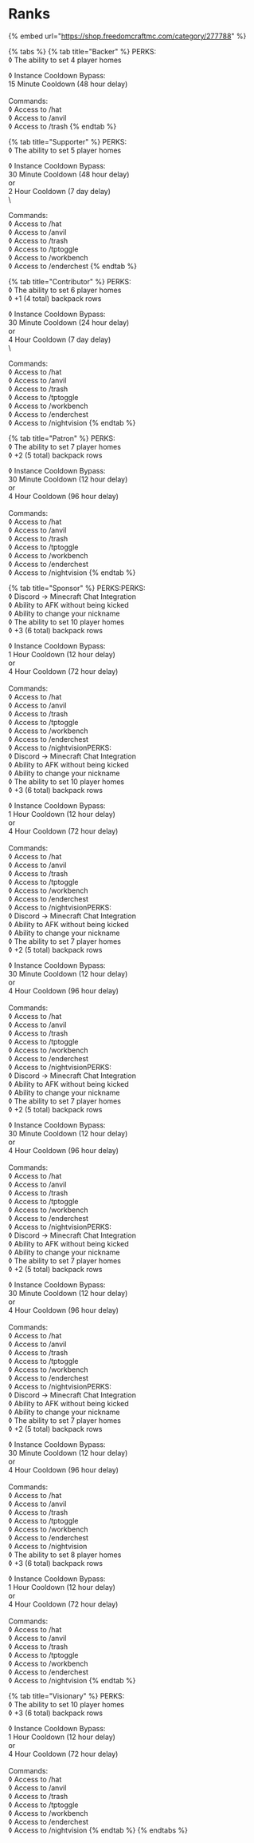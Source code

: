 # Ranks

{% embed url="https://shop.freedomcraftmc.com/category/277788" %}

{% tabs %}
{% tab title="Backer" %}
PERKS:\
◊ The ability to set 4 player homes&#x20;

◊ Instance Cooldown Bypass: \
&#x20; 15 Minute Cooldown (48 hour delay)\
\
Commands:\
◊ Access to /hat\
◊ Access to /anvil\
◊ Access to /trash
{% endtab %}

{% tab title="Supporter" %}
PERKS:\
◊ The ability to set 5 player homes

◊ Instance Cooldown Bypass:\
&#x20; 30 Minute Cooldown (48 hour delay)\
&#x20; or\
&#x20; 2 Hour Cooldown (7 day delay)\
\


Commands:\
◊ Access to /hat\
◊ Access to /anvil\
◊ Access to /trash\
◊ Access to /tptoggle\
◊ Access to /workbench\
◊ Access to /enderchest
{% endtab %}

{% tab title="Contributor" %}
PERKS:\
◊ The ability to set 6 player homes\
◊ +1 (4 total) backpack rows

◊ Instance Cooldown Bypass:\
&#x20; 30 Minute Cooldown (24 hour delay)\
&#x20; or\
&#x20; 4 Hour Cooldown (7 day delay)\
\


Commands:\
◊ Access to /hat\
◊ Access to /anvil\
◊ Access to /trash\
◊ Access to /tptoggle\
◊ Access to /workbench\
◊ Access to /enderchest\
◊ Access to /nightvision
{% endtab %}

{% tab title="Patron" %}
PERKS:\
◊ The ability to set 7 player homes\
◊ +2 (5 total) backpack rows

◊ Instance Cooldown Bypass:\
&#x20; 30 Minute Cooldown (12 hour delay)\
&#x20; or\
&#x20; 4 Hour Cooldown (96 hour delay)\
\
Commands:\
◊ Access to /hat\
◊ Access to /anvil\
◊ Access to /trash\
◊ Access to /tptoggle\
◊ Access to /workbench\
◊ Access to /enderchest\
◊ Access to /nightvision
{% endtab %}

{% tab title="Sponsor" %}
PERKS:PERKS:\
◊ Discord -> Minecraft Chat Integration\
◊ Ability to AFK without being kicked\
◊ Ability to change your nickname\
◊ The ability to set 10 player homes\
◊ +3 (6 total) backpack rows

◊ Instance Cooldown Bypass:\
&#x20; 1 Hour Cooldown (12 hour delay)\
&#x20; or\
&#x20; 4 Hour Cooldown (72 hour delay)\
\
Commands:\
◊ Access to /hat\
◊ Access to /anvil\
◊ Access to /trash\
◊ Access to /tptoggle\
◊ Access to /workbench\
◊ Access to /enderchest\
◊ Access to /nightvisionPERKS:\
◊ Discord -> Minecraft Chat Integration\
◊ Ability to AFK without being kicked\
◊ Ability to change your nickname\
◊ The ability to set 10 player homes\
◊ +3 (6 total) backpack rows

◊ Instance Cooldown Bypass:\
&#x20; 1 Hour Cooldown (12 hour delay)\
&#x20; or\
&#x20; 4 Hour Cooldown (72 hour delay)\
\
Commands:\
◊ Access to /hat\
◊ Access to /anvil\
◊ Access to /trash\
◊ Access to /tptoggle\
◊ Access to /workbench\
◊ Access to /enderchest\
◊ Access to /nightvisionPERKS:\
◊ Discord -> Minecraft Chat Integration\
◊ Ability to AFK without being kicked\
◊ Ability to change your nickname\
◊ The ability to set 7 player homes\
◊ +2 (5 total) backpack rows

◊ Instance Cooldown Bypass:\
&#x20; 30 Minute Cooldown (12 hour delay)\
&#x20; or\
&#x20; 4 Hour Cooldown (96 hour delay)\
\
Commands:\
◊ Access to /hat\
◊ Access to /anvil\
◊ Access to /trash\
◊ Access to /tptoggle\
◊ Access to /workbench\
◊ Access to /enderchest\
◊ Access to /nightvisionPERKS:\
◊ Discord -> Minecraft Chat Integration\
◊ Ability to AFK without being kicked\
◊ Ability to change your nickname\
◊ The ability to set 7 player homes\
◊ +2 (5 total) backpack rows

◊ Instance Cooldown Bypass:\
&#x20; 30 Minute Cooldown (12 hour delay)\
&#x20; or\
&#x20; 4 Hour Cooldown (96 hour delay)\
\
Commands:\
◊ Access to /hat\
◊ Access to /anvil\
◊ Access to /trash\
◊ Access to /tptoggle\
◊ Access to /workbench\
◊ Access to /enderchest\
◊ Access to /nightvisionPERKS:\
◊ Discord -> Minecraft Chat Integration\
◊ Ability to AFK without being kicked\
◊ Ability to change your nickname\
◊ The ability to set 7 player homes\
◊ +2 (5 total) backpack rows

◊ Instance Cooldown Bypass:\
&#x20; 30 Minute Cooldown (12 hour delay)\
&#x20; or\
&#x20; 4 Hour Cooldown (96 hour delay)\
\
Commands:\
◊ Access to /hat\
◊ Access to /anvil\
◊ Access to /trash\
◊ Access to /tptoggle\
◊ Access to /workbench\
◊ Access to /enderchest\
◊ Access to /nightvisionPERKS:\
◊ Discord -> Minecraft Chat Integration\
◊ Ability to AFK without being kicked\
◊ Ability to change your nickname\
◊ The ability to set 7 player homes\
◊ +2 (5 total) backpack rows

◊ Instance Cooldown Bypass:\
&#x20; 30 Minute Cooldown (12 hour delay)\
&#x20; or\
&#x20; 4 Hour Cooldown (96 hour delay)\
\
Commands:\
◊ Access to /hat\
◊ Access to /anvil\
◊ Access to /trash\
◊ Access to /tptoggle\
◊ Access to /workbench\
◊ Access to /enderchest\
◊ Access to /nightvision\
◊ The ability to set 8 player homes\
◊ +3 (6 total) backpack rows

◊ Instance Cooldown Bypass:\
&#x20; 1 Hour Cooldown (12 hour delay)\
&#x20; or\
&#x20; 4 Hour Cooldown (72 hour delay)\
\
Commands:\
◊ Access to /hat\
◊ Access to /anvil\
◊ Access to /trash\
◊ Access to /tptoggle\
◊ Access to /workbench\
◊ Access to /enderchest\
◊ Access to /nightvision
{% endtab %}

{% tab title="Visionary" %}
PERKS:\
◊ The ability to set 10 player homes\
◊ +3 (6 total) backpack rows

◊ Instance Cooldown Bypass:\
&#x20; 1 Hour Cooldown (12 hour delay)\
&#x20; or\
&#x20; 4 Hour Cooldown (72 hour delay)\
\
Commands:\
◊ Access to /hat\
◊ Access to /anvil\
◊ Access to /trash\
◊ Access to /tptoggle\
◊ Access to /workbench\
◊ Access to /enderchest\
◊ Access to /nightvision
{% endtab %}
{% endtabs %}

